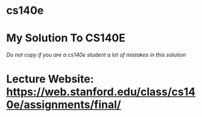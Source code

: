 # cs140e
# My Solution To CS140E
*Do not copy if you are a cs140e student*
*a lot of mistakes in this solution*
# Lecture Website: https://web.stanford.edu/class/cs140e/assignments/final/
